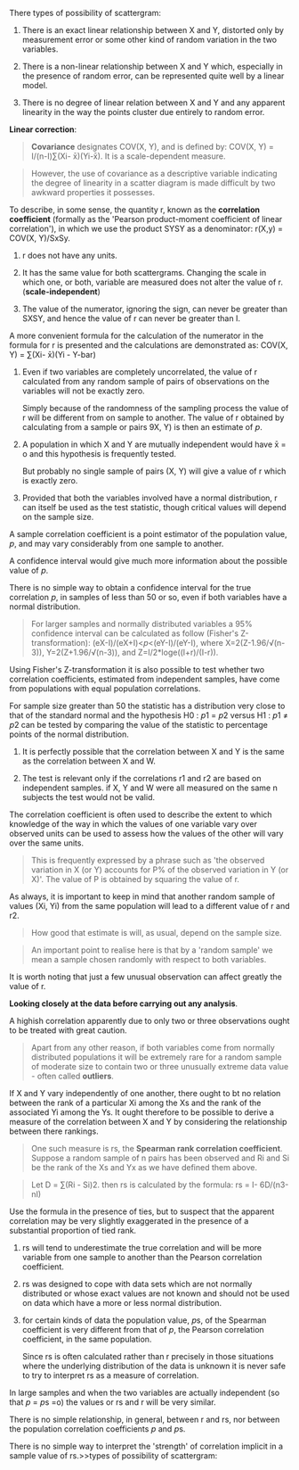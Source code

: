 There types of possibility of scattergram:

1. There is an exact linear relationship between X and Y, distorted only by measurement error or some other kind of random variation in the two variables.

2. There is a non-linear relationship between X and Y which, especially in the presence of random error, can be represented quite well by a linear model.

3. There is no degree of linear relation between X and Y and any apparent linearity in the way the points cluster due entirely to random error.

__Linear correction__:

> __Covariance__ designates COV(X, Y), and is defined by: COV(X, Y) = I/(n-I)∑(Xi- x̄)(Yi-x̄). It is a scale-dependent measure.

> However, the use of covariance as a descriptive variable indicating the degree of linearity in a scatter diagram is made difficult by two awkward properties it possesses.

To describe, in some sense, the quantity r, known as the __correlation coefficient__ (formally as the 'Pearson product-moment coefficient of linear correlation'), in which we use the product SYSY as a denominator: r(X,y) = COV(X, Y)/SxSy.

1. r does not have any units.

2. It has the same value for both scattergrams. Changing the scale in which one, or both, variable are measured does not alter the value of r. (__scale-independent__)

3. The value of the numerator, ignoring the sign, can never be greater than SXSY, and hence the value of r can never be greater than I.

A more convenient formula for the calculation of the numerator in the formula for r is presented and the calculations are demonstrated as: COV(X, Y) = ∑(Xi- x̄)(Yi - Y-bar)

1. Even if two variables are completely uncorrelated, the value of r calculated from any random sample of pairs of observations on the variables will not be exactly zero.

    Simply because of the randomness of the sampling process the value of r will be different from on sample to another. The value of r obtained by calculating from a sample or pairs 9X, Y) is then an estimate of 𝘱.

2. A population in which X and Y are mutually independent would have x̄ = o and this hypothesis is frequently tested.

    But probably no single sample of pairs (X, Y) will give a value of r which is exactly zero.

3. Provided that both the variables involved have a normal distribution, r can itself be used as the test statistic, though critical values will depend on the sample size.

A sample correlation coefficient is a point estimator of the population value, 𝘱, and may vary considerably from one sample to another.

A confidence interval would give much more information about the possible value of 𝘱.

There is no simple way to obtain a confidence interval for the true correlation 𝘱, in samples of less than 50 or so, even if both variables have a normal distribution.

> For larger samples and normally distributed variables a 95% confidence interval can be calculated as follow (Fisher's Z-transformation): (eX-I)/(eX+I)<𝘱<(eY-I)/(eY-I), where X=2(Z-1.96/√(n-3)), Y=2(Z+1.96/√(n-3)), and Z=I/2\*loge((I+r)/(I-r)).

Using Fisher's Z-transformation it is also possible to test whether two correlation coefficients, estimated from independent samples, have come from populations with equal population correlations.

For sample size greater than 50 the statistic has a distribution very close to that of the standard normal and the hypothesis H0 : 𝘱1 = 𝘱2 versus H1 : 𝘱1 ≠ 𝘱2 can be tested by comparing the value of the statistic to percentage points of the normal distribution.

1. It is perfectly possible that the correlation between X and Y is the same as the correlation between X and W.

2. The test is relevant only if the correlations r1 and r2 are based on independent samples. if X, Y and W were all measured on the same n subjects the test would not be valid.

The correlation coefficient is often used to describe the extent to which knowledge of the way in which the values of one variable vary over observed units can be used to assess how the values of the other will vary over the same units.

> This is frequently expressed by a phrase such as 'the observed variation in X (or Y) accounts for P% of the observed variation in Y (or X)'. The value of P is obtained by squaring the value of r.

As always, it is important to keep in mind that another random sample of values (Xi, Yi) from the same population will lead to a different value of r and r2.

> How good that estimate is will, as usual, depend on the sample size.

> An important point to realise here is that by a 'random sample' we mean a sample chosen randomly with respect to both variables.

It is worth noting that just a few unusual observation can affect greatly the value of r.

__Looking closely at the data before carrying out any analysis__.

A highish correlation apparently due to only two or three observations ought to be treated with great caution.

> Apart from any other reason, if both variables come from normally distributed populations it will be extremely rare for a random sample of moderate size to contain two or three unusually extreme data value - often called __outliers__.

If X and Y vary independently of one another, there ought to bt no relation between the rank of a particular Xi among the Xs and the rank of the associated Yi among the Ys. It ought therefore to be possible to derive a measure of the correlation between X and Y by considering the relationship between there rankings.

> One such measure is rs, the __Spearman rank correlation coefficient__. Suppose a random sample of n pairs has been observed and Ri and Si be the rank of the Xs and Yx as we have defined them above.

> Let D = ∑(Ri - Si)2. then rs is calculated by the formula: rs = I- 6D/(n3-nI)

Use the formula in the presence of ties, but to suspect that the apparent correlation may be very slightly exaggerated in the presence of a substantial proportion of tied rank.

1. rs will tend to underestimate the true correlation and will be more variable from one sample to another than the Pearson correlation coefficient.

2. rs was designed to cope with data sets which are not normally distributed or whose exact values are not known and should not be used on data which have a more or less normal distribution.

3. for certain kinds of data the population value, 𝘱s, of the Spearman coefficient is very different from that of 𝘱, the Pearson correlation coefficient, in the same population.

    Since rs is often calculated rather than r precisely in those situations where the underlying distribution of the data is unknown it is never safe to try to interpret rs as a measure of correlation.

In large samples and when the two variables are actually independent (so that 𝘱 = 𝘱s =o) the values or rs and r will be very similar.

There is no simple relationship, in general, between r and rs, nor between the population correlation coefficients 𝘱 and 𝘱s.

There is no simple way to interpret the 'strength' of correlation implicit in a sample value of rs.>>types of possibility of scattergram:
